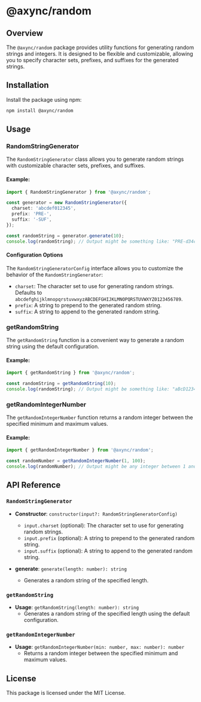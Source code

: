 # @axync/random

## Overview

The `@axync/random` package provides utility functions for generating random strings and integers. It is designed to be flexible and customizable, allowing you to specify character sets, prefixes, and suffixes for the generated strings.

## Installation

Install the package using npm:

```bash
npm install @axync/random
```

## Usage

### RandomStringGenerator

The `RandomStringGenerator` class allows you to generate random strings with customizable character sets, prefixes, and suffixes.

#### Example:

```typescript
import { RandomStringGenerator } from '@axync/random';

const generator = new RandomStringGenerator({
  charset: 'abcdef012345',
  prefix: 'PRE-',
  suffix: '-SUF',
});

const randomString = generator.generate(10);
console.log(randomString); // Output might be something like: "PRE-d34c5ba012-SUF"
```

#### Configuration Options

The `RandomStringGeneratorConfig` interface allows you to customize the behavior of the `RandomStringGenerator`:

- `charset`: The character set to use for generating random strings. Defaults to `abcdefghijklmnopqrstuvwxyzABCDEFGHIJKLMNOPQRSTUVWXYZ0123456789`.
- `prefix`: A string to prepend to the generated random string.
- `suffix`: A string to append to the generated random string.

### getRandomString

The `getRandomString` function is a convenient way to generate a random string using the default configuration.

#### Example:

```typescript
import { getRandomString } from '@axync/random';

const randomString = getRandomString(10);
console.log(randomString); // Output might be something like: "aBcD1234Ef"
```

### getRandomIntegerNumber

The `getRandomIntegerNumber` function returns a random integer between the specified minimum and maximum values.

#### Example:

```typescript
import { getRandomIntegerNumber } from '@axync/random';

const randomNumber = getRandomIntegerNumber(1, 100);
console.log(randomNumber); // Output might be any integer between 1 and 100
```

## API Reference

### `RandomStringGenerator`

- **Constructor**: `constructor(input?: RandomStringGeneratorConfig)`
  - `input.charset` (optional): The character set to use for generating random strings.
  - `input.prefix` (optional): A string to prepend to the generated random string.
  - `input.suffix` (optional): A string to append to the generated random string.

- **generate**: `generate(length: number): string`
  - Generates a random string of the specified length.

### `getRandomString`

- **Usage**: `getRandomString(length: number): string`
  - Generates a random string of the specified length using the default configuration.

### `getRandomIntegerNumber`

- **Usage**: `getRandomIntegerNumber(min: number, max: number): number`
  - Returns a random integer between the specified minimum and maximum values.

## License

This package is licensed under the MIT License.